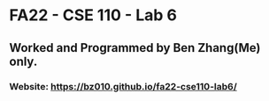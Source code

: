 # FA22 - CSE 110 - Lab 6
## Worked and Programmed by Ben Zhang(Me) only.

### Website: https://bz010.github.io/fa22-cse110-lab6/
